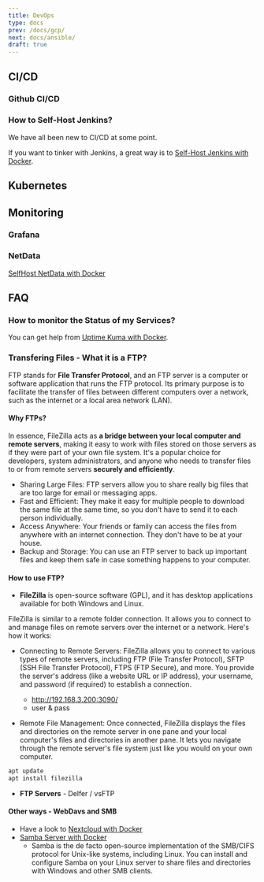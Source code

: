 ```yaml
---
title: DevOps
type: docs
prev: /docs/gcp/
next: docs/ansible/
draft: true
---
```



## CI/CD

### Github CI/CD

### How to Self-Host Jenkins?

We have all been new to CI/CD at some point.

If you want to tinker with Jenkins, a great way is to [Self-Host Jenkins with Docker](https://fossengineer.com/selfhosting-jenkins-ci-cd/).

## Kubernetes

## Monitoring

### Grafana

### NetData

[SelfHost NetData with Docker](https://fossengineer.com/selfhosting-server-monitoring-with-netdata-and-docker/)

## FAQ



### How to monitor the Status of my Services?

You can get help from [Uptime Kuma with Docker](https://fossengineer.com/selfhosting-uptime-Kuma-docker/).

### Transfering Files - What it is a FTP?

FTP stands for **File Transfer Protocol**, and an FTP server is a computer or software application that runs the FTP protocol. Its primary purpose is to facilitate the transfer of files between different computers over a network, such as the internet or a local area network (LAN). 



#### Why FTPs?

In essence, FileZilla acts as **a bridge between your local computer and remote servers**, making it easy to work with files stored on those servers as if they were part of your own file system. It's a popular choice for developers, system administrators, and anyone who needs to transfer files to or from remote servers **securely and efficiently**.

* Sharing Large Files: FTP servers allow you to share really big files that are too large for email or messaging apps.
* Fast and Efficient: They make it easy for multiple people to download the same file at the same time, so you don't have to send it to each person individually.
* Access Anywhere: Your friends or family can access the files from anywhere with an internet connection. They don't have to be at your house.
* Backup and Storage: You can use an FTP server to back up important files and keep them safe in case something happens to your computer.

#### How to use FTP?

* **FileZilla** is open-source software (GPL), and it has desktop applications available for both Windows and Linux. 

FileZilla is similar to a remote folder connection. It allows you to connect to and manage files on remote servers over the internet or a network. Here's how it works:

* Connecting to Remote Servers: FileZilla allows you to connect to various types of remote servers, including FTP (File Transfer Protocol), SFTP (SSH File Transfer Protocol), FTPS (FTP Secure), and more. You provide the server's address (like a website URL or IP address), your username, and password (if required) to establish a connection.
    * http://192.168.3.200:3090/
    * user & pass

* Remote File Management: Once connected, FileZilla displays the files and directories on the remote server in one pane and your local computer's files and directories in another pane. It lets you navigate through the remote server's file system just like you would on your own computer.


```sh
apt update
apt install filezilla
```

* **FTP Servers** - Delfer / vsFTP

#### Other ways - WebDavs and SMB

* Have a look to [Nextcloud with Docker](https://jalcocert.github.io/RPi/posts/selfhosting-nextcloud/)
* [Samba Server with Docker](https://fossengineer.com/selfhosting-samba/)
    * Samba is the de facto open-source implementation of the SMB/CIFS protocol for Unix-like systems, including Linux. You can install and configure Samba on your Linux server to share files and directories with Windows and other SMB clients.